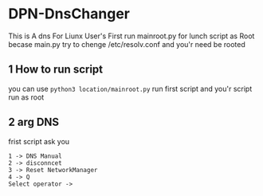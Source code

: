 # DPN-DnsChanger
This is A dns For Liunx User's
First run mainroot.py for lunch script as Root
becase main.py try to chenge /etc/resolv.conf and you'r need be rooted
## 1 How to run script
you can use `python3 location/mainroot.py` run first script
and you'r script run as root
## 2 arg **DNS**
frist script ask you
```terminal
1 -> DNS Manual
2 -> disconncet
3 -> Reset NetworkManager
4 -> Q
Select operator ->
```
